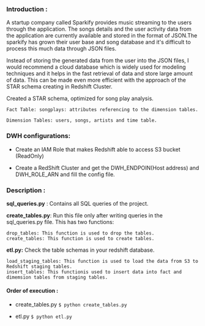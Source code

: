 ### Introduction :

A startup company called Sparkify provides music streaming to the users through the application. The songs details and the user activity data from the application are currently available and stored in the format of JSON.The sparkify has grown their user base and song database and it's difficult to process this much data through JSON files.

Instead of storing the generated data from the user into the JSON files, I would recommend a cloud database which is widely used for modeling techniques and it helps in the fast retrieval of data and store large amount of data. This can be made even more efficient with the approach of the STAR schema creating in Redshift Cluster.

Created a STAR schema, optimized for song play analysis.

`Fact Table: songplays: attributes referencing to the dimension tables.`

`Dimension Tables: users, songs, artists and time table.`

### DWH configurations:

- Create an IAM Role that makes Redshift able to access S3 bucket (ReadOnly)

- Create a RedShift Cluster and get the DWH_ENDPOIN(Host address) and DWH_ROLE_ARN and fill the config file.

### Description :

**sql_queries.py** : 
Contains all SQL queries of the project.

**create_tables.py**: 
Run this file only after writing queries in the sql_queries.py file. This has two functions:
```
drop_tables: This function is used to drop the tables. 
create_tables: This function is used to create tables.
```

**etl.py:**
Check the table schemas in your redshift database.
```
load_staging_tables: This function is used to load the data from S3 to Redshift staging tables. 
insert_tables: This functionis used to insert data into fact and dimemsion tables from staging tables.
```

#### Order of execution :

- create_tables.py
```$ python create_tables.py```

- etl.py
```$ python etl.py```
